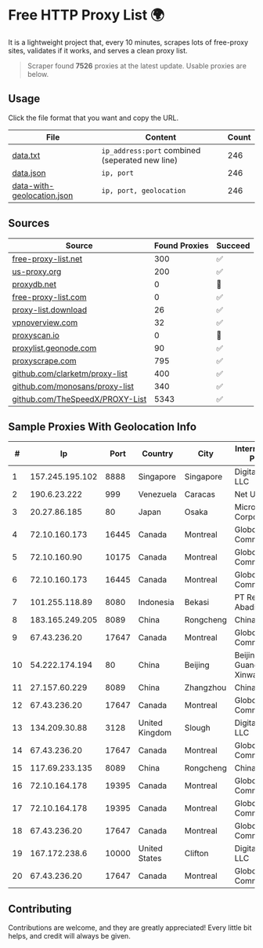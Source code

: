 
# Free HTTP Proxy List 🌍

It is a lightweight project that, every 10 minutes, scrapes lots of free-proxy sites, validates if it works, and serves a clean proxy list.


> Scraper found **7526** proxies at the latest update. Usable proxies are below.

## Usage

Click the file format that you want and copy the URL.


|File|Content|Count|
|----|-------|-----|
|[data.txt](https://raw.githubusercontent.com/themiralay/Proxy-List-World/master/data.txt)|`ip_address:port` combined (seperated new line)|246|
|[data.json](https://raw.githubusercontent.com/themiralay/Proxy-List-World/master/data.json)|`ip, port`|246|
|[data-with-geolocation.json](https://raw.githubusercontent.com/themiralay/Proxy-List-World/master/data-with-geolocation.json)|`ip, port, geolocation`|246|

## Sources

|Source|Found Proxies|Succeed|
|------|-------------|-------|
|[free-proxy-list.net](https://free-proxy-list.net)|300|✅|
|[us-proxy.org](https://www.us-proxy.org)|200|✅|
|[proxydb.net](http://proxydb.net)|0|🚫|
|[free-proxy-list.com](https://free-proxy-list.com/?page=&port=&type%5B%5D=http&type%5B%5D=https&up_time=0&search=Search)|0|✅|
|[proxy-list.download](https://www.proxy-list.download/HTTP)|26|✅|
|[vpnoverview.com](https://vpnoverview.com/privacy/anonymous-browsing/free-proxy-servers)|32|✅|
|[proxyscan.io](https://www.proxyscan.io)|0|🚫|
|[proxylist.geonode.com](https://proxylist.geonode.com/api/proxy-list?limit=300&page=1&sort_by=lastChecked&sort_type=desc&protocols=http,https)|90|✅|
|[proxyscrape.com](https://api.proxyscrape.com/v2/?request=displayproxies&protocol=http&timeout=10000&country=all&ssl=all&anonymity=all)|795|✅|
|[github.com/clarketm/proxy-list](https://raw.githubusercontent.com/clarketm/proxy-list/master/proxy-list-raw.txt)|400|✅|
|[github.com/monosans/proxy-list](https://raw.githubusercontent.com/monosans/proxy-list/main/proxies/http.txt)|340|✅|
|[github.com/TheSpeedX/PROXY-List](https://raw.githubusercontent.com/TheSpeedX/PROXY-List/master/http.txt)|5343|✅|


## Sample Proxies With Geolocation Info

|#|Ip|Port|Country|City|Internet Service Provider|
|-|--|----|-------|----|-------------------------|
|1|157.245.195.102|8888|Singapore|Singapore|DigitalOcean, LLC|
|2|190.6.23.222|999|Venezuela|Caracas|Net Uno|
|3|20.27.86.185|80|Japan|Osaka|Microsoft Corporation|
|4|72.10.160.173|16445|Canada|Montreal|GloboTech Communications|
|5|72.10.160.90|10175|Canada|Montreal|GloboTech Communications|
|6|72.10.160.173|16445|Canada|Montreal|GloboTech Communications|
|7|101.255.118.89|8080|Indonesia|Bekasi|PT Remala Abadi|
|8|183.165.249.205|8089|China|Rongcheng|Chinanet|
|9|67.43.236.20|17647|Canada|Montreal|GloboTech Communications|
|10|54.222.174.194|80|China|Beijing|Beijing Guanghuan Xinwang Digital|
|11|27.157.60.229|8089|China|Zhangzhou|Chinanet|
|12|67.43.236.20|17647|Canada|Montreal|GloboTech Communications|
|13|134.209.30.88|3128|United Kingdom|Slough|DigitalOcean, LLC|
|14|67.43.236.20|17647|Canada|Montreal|GloboTech Communications|
|15|117.69.233.135|8089|China|Rongcheng|Chinanet|
|16|72.10.164.178|19395|Canada|Montreal|GloboTech Communications|
|17|72.10.164.178|19395|Canada|Montreal|GloboTech Communications|
|18|67.43.236.20|17647|Canada|Montreal|GloboTech Communications|
|19|167.172.238.6|10000|United States|Clifton|DigitalOcean, LLC|
|20|67.43.236.20|17647|Canada|Montreal|GloboTech Communications|



## Contributing

Contributions are welcome, and they are greatly appreciated! Every
little bit helps, and credit will always be given.

